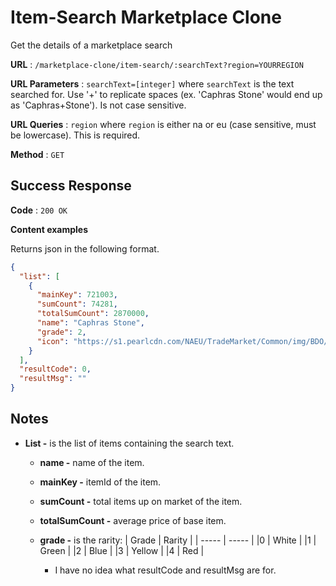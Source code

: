 # Item-Search Marketplace Clone

Get the details of a marketplace search

**URL** : `/marketplace-clone/item-search/:searchText?region=YOURREGION`

**URL Parameters** : `searchText=[integer]` where `searchText` is the text searched for. Use '+' to replicate spaces (ex. 'Caphras Stone' would end up as 'Caphras+Stone'). Is not case sensitive.

**URL Queries** : `region` where `region` is either na or eu (case sensitive, must be lowercase). This is required.

**Method** : `GET`

## Success Response

**Code** : `200 OK`

**Content examples**

Returns json in the following format.

```json
{
  "list": [
    {
      "mainKey": 721003,
      "sumCount": 74281,
      "totalSumCount": 2870000,
      "name": "Caphras Stone",
      "grade": 2,
      "icon": "https://s1.pearlcdn.com/NAEU/TradeMarket/Common/img/BDO/item/721003.png"
    }
  ],
  "resultCode": 0,
  "resultMsg": ""
}
```

## Notes

- **List -** is the list of items containing the search text.

  - **name -** name of the item.
  - **mainKey -** itemId of the item.
  - **sumCount -** total items up on market of the item.
  - **totalSumCount -** average price of base item.
  - **grade -** is the rarity:
    | Grade | Rarity |
    | ----- | ----- |
    |0 | White |
    |1 | Green |
    |2 | Blue |
    |3 | Yellow |
    |4 | Red |

    - I have no idea what resultCode and resultMsg are for.
